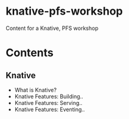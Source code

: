 # knative-pfs-workshop
Content for a Knative, PFS workshop

# Contents
## Knative
- What is Knative?
- Knative Features: Building..
- Knative Features: Serving..
- Knative Features: Eventing..
